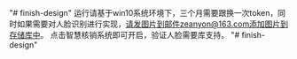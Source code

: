 "# finish-design" 
运行请基于win10系统环境下，三个月需要跟换一次token，同时如果需要对人脸识别进行实现，请发图片到邮件zeanyon@163.com添加图片到存储库中。
点击智慧核销系统即可开启，验证人脸需要库支持。
"# finish-design" 
